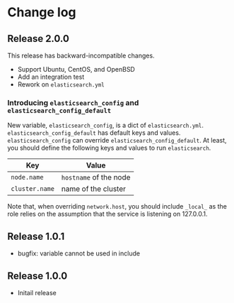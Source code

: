 # Change log

## Release 2.0.0

This release has backward-incompatible changes.

* Support Ubuntu, CentOS, and OpenBSD
* Add an integration test
* Rework on `elasticsearch.yml`

### Introducing `elasticsearch_config` and `elasticsearch_config_default`

New variable, `elasticsearch_config`, is a dict of `elasticsearch.yml`.
`elasticsearch_config_default` has default keys and values.
`elasticsearch_config` can override `elasticsearch_config_default`. At least,
you should define the following keys and values to run `elasticsearch`.

| Key            | Value                  |
|----------------|------------------------|
| `node.name`    | `hostname` of the node |
| `cluster.name` | name of the cluster    |

Note that, when overriding `network.host`, you should include `_local_` as the
role relies on the assumption that the service is listening on 127.0.0.1.

## Release 1.0.1

* bugfix: variable cannot be used in include

## Release 1.0.0

* Initail release
